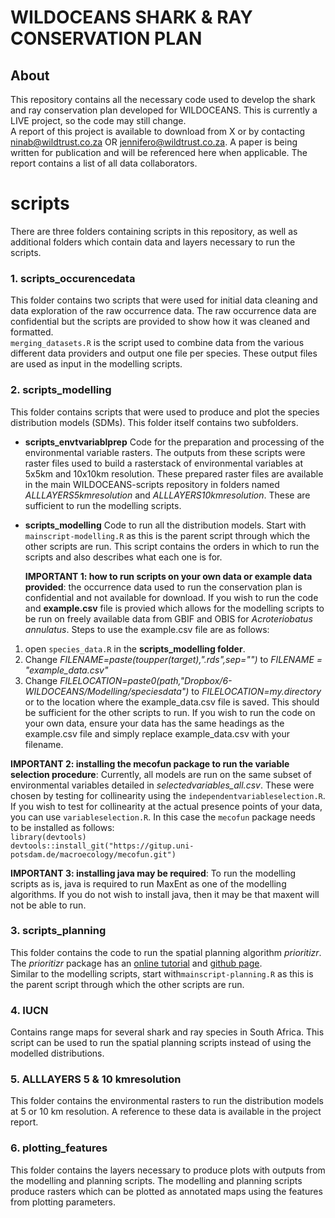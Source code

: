 # WILDOCEANS SHARK & RAY CONSERVATION PLAN 

## About
This repository contains all the necessary code used to develop the shark and ray conservation plan developed for WILDOCEANS. This is currently a LIVE project, so the code may still change.  
A report of this project is available to download from X or by contacting ninab@wildtrust.co.za OR jennifero@wildtrust.co.za. A paper is being written for publication and will be referenced here when applicable. The report contains a list of all data collaborators. 

# scripts
There are three folders containing scripts in this repository, as well as additional folders which contain data and layers necessary to run the scripts. 

### 1. scripts_occurencedata
This folder contains two scripts that were used for initial data cleaning and data exploration of the raw occurrence data. The raw occurrence data are confidential but the scripts are provided to show how it was cleaned and formatted.  
`merging_datasets.R` is the script used to combine data from the various different data providers and output one file per species. These output files are used as input in the modelling scripts.

### 2. scripts_modelling
This folder contains scripts that were used to produce and plot the species distribution models (SDMs). This folder itself contains two subfolders.

- **scripts_envtvariablprep**
  Code for the preparation and processing of the environmental variable rasters. The outputs from these scripts were raster files used to build a rasterstack of environmental variables at 5x5km and 10x10km resolution. These prepared raster files are available in the main WILDOCEANS-scripts repository in folders named *ALLLAYERS5kmresolution* and *ALLLAYERS10kmresolution*. These are sufficient to run the modelling scripts. 
  
- **scripts_modelling**
  Code to run all the distribution models. Start with `mainscript-modelling.R` as this is the parent script through which the other scripts are run. This script contains the orders in which to run the scripts and also describes what each one is for. 
  
  **IMPORTANT 1: how to run scripts on your own data or example data provided**: the occurrence data used to run the conservation plan is confidential and not available for download. If you wish to run the code and  **example.csv** file is provied which  allows for the modelling scripts to be run on freely available data from GBIF and OBIS for *Acroteriobatus annulatus*.  Steps to use the example.csv file are as follows:  

1. open `species_data.R` in the **scripts_modelling folder**.  
2. Change *FILENAME=paste(toupper(target),".rds",sep="")* to *FILENAME = "example_data.csv"* 
3. Change *FILELOCATION=paste0(path,"Dropbox/6-WILDOCEANS/Modelling/speciesdata")* to *FILELOCATION=my.directory* or to the location where the example_data.csv file is saved.
This should be sufficient for the other scripts to run. If you wish to run the code on your own data, ensure your data has the same headings as the example.csv file and simply replace example_data.csv with your filename.

**IMPORTANT 2: installing the mecofun package to run the variable selection procedure**: Currently, all models are run on the same subset of environmental variables detailed in *selectedvariables_all.csv*. These were chosen by testing for collinearity using the `independentvariableselection.R`. If you wish to test for collinearity at the actual presence points of your data, you can use `variableselection.R`. In this case the `mecofun` package needs to be installed as follows:  
`library(devtools)`  
`devtools::install_git("https://gitup.uni-potsdam.de/macroecology/mecofun.git")`

**IMPORTANT 3: installing java may be required**: To run the modelling scripts as is, java is required to run MaxEnt as one of the modelling algorithms. If you do not wish to install java, then it may be that maxent will not be able to run.

### 3. scripts_planning
This folder contains the code to run the spatial planning algorithm *prioritizr*. The *prioritizr* package has an [online tutorial](https://prioritizr.net/articles/prioritizr.html) and [github page](https://github.com/prioritizr/prioritizr).  
Similar to the modelling scripts, start with`mainscript-planning.R` as this is the parent script through which the other scripts are run.

### 4. IUCN
Contains range maps for several shark and ray species in South Africa. This script can be used to run the spatial planning scripts instead of using the modelled distributions.

### 5. ALLLAYERS 5 & 10 kmresolution
This folder contains the environmental rasters to run the distribution models at 5 or 10 km resolution. A reference to these data is available in the project report.

### 6. plotting_features
This folder contains the layers necessary to produce plots with outputs from the modelling and planning scripts. The modelling and planning scripts produce rasters which can be plotted as annotated maps using the features from plotting parameters.


